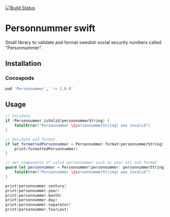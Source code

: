 [![Build Status](https://travis-ci.org/personnummer/swift.svg?branch=master)](https://travis-ci.org/personnummer/swift)

# Personnummer swift

Small library to validate and format swedish social security numbers called "Personnummer".

## Installation

### Cocoapods

```ruby
pod 'Personnummer', '~> 1.0.0'
```

## Usage

```swift
// Validate
if !Personnummer.isValid(personnummerString) {
    fatalError("Personnummer \(personnummerString) was invalid")
}

// Validate and format
if let formattedPersonnummer = Personnummer.format(personnummerString) {
    print(formattedPersonnummer)
}

// Get components of valid personnummer such as year etc and format
guard let personnummer = Personnummer(personnummer: personnummerString) {
    fatalError("Personnummer \(personnummerString) was invalid")
}

print(personnummer.century)
print(personnummer.year)
print(personnummer.month)
print(personnummer.day)
print(personnummer.separator)
print(personnummer.fourLast)
```